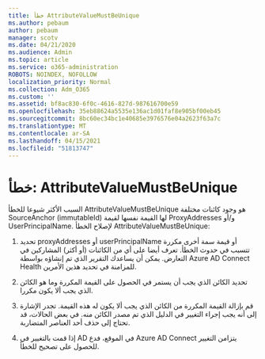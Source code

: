 ```yaml
---
title: خطأ AttributeValueMustBeUnique
ms.author: pebaum
author: pebaum
manager: scotv
ms.date: 04/21/2020
ms.audience: Admin
ms.topic: article
ms.service: o365-administration
ROBOTS: NOINDEX, NOFOLLOW
localization_priority: Normal
ms.collection: Adm_O365
ms.custom: ''
ms.assetid: bf8ac830-6f0c-4616-827d-987616700e59
ms.openlocfilehash: 35eb88624a5535e136ac1d01faf8e905bf00eb45
ms.sourcegitcommit: 8bc60ec34bc1e40685e3976576e04a2623f63a7c
ms.translationtype: MT
ms.contentlocale: ar-SA
ms.lasthandoff: 04/15/2021
ms.locfileid: "51813747"
---
```

# <a name="error-attributevaluemustbeunique"></a>خطأ: AttributeValueMustBeUnique

السبب الأكثر شيوعا للخطأ AttributeValueMustBeUnique هو وجود كائنات مختلفة SourceAnchor (immutableId) لها القيمة نفسها لقيمة ProxyAddresses و/أو UserPrincipalName. لإصلاح الخطأ AttributeValueMustBeUnique:
  
1. تحديد proxyAddresses أو userPrincipalName أو قيمة سمة أخرى مكررة تتسبب في حدوث الخطأ. تعرف أيضا على أي من الكائنات (أو أكثر) المشاركين في التعارض. يمكن أن يساعدك التقرير الذي تم إنشاؤه بواسطة Azure AD Connect Health للمزامنة في تحديد هذين الأمرين.
    
2. تحديد الكائن الذي يجب أن يستمر في الحصول على القيمة المكررة وما هو الكائن الذي يجب ألا يكون مكررا.
    
3. قم بإزالة القيمة المكررة من الكائن الذي يجب ألا يكون له هذه القيمة. تجدر الإشارة إلى أنه يجب إجراء التغيير في الدليل الذي تم مصدر الكائن منه. في بعض الحالات، قد تحتاج إلى حذف أحد العناصر المتضاربة.
    
4. إذا قمت بالتغيير في AD في الموقع، فدع Azure AD Connect يتزامن التغيير للحصول على تصحيح للخطأ.
    

